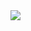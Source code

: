 <img src="https://github-readme-stats-sigma-five.vercel.app/api/top-langs/?username=namper&theme=tokyonight"/>
